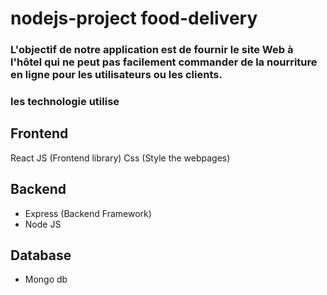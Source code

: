 # nodejs-project food-delivery

### L'objectif de notre application est de fournir le site Web à l'hôtel qui ne peut pas facilement commander de la nourriture en ligne pour les utilisateurs ou les clients.

### les technologie utilise

## Frontend 
React JS (Frontend library)
Css (Style the webpages)

## Backend
- Express (Backend Framework)
- Node JS 

## Database
- Mongo db
